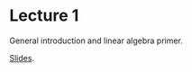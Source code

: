 # Lecture 1

General introduction and linear algebra primer.

[Slides](https://docs.google.com/presentation/d/e/2PACX-1vRJFnsjUJJVOaYosq3q7OkXyfLAKQRaPmnOkoa3Mln_QDwpGXzPv_HHyHm003TBJmHO5Sd3Icu0DX7v/pub?start=false&loop=false&delayms=600000).
